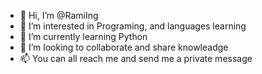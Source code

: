 - 👋 Hi, I’m @RamiIng
- 👀 I’m interested in Programing, and languages learning
- 🌱 I’m currently learning Python
- 💞️ I’m looking to collaborate and share knowleadge
- 📫 You can all reach me and send me a private message

<!---
RamiIng/RamiIng is a ✨ special ✨ repository because its `README.md` (this file) appears on your GitHub profile.
You can click the Preview link to take a look at your changes.
--->
